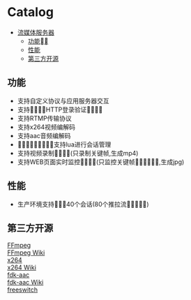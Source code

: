 Catalog
=================

   * [流媒体服务器](#流媒体服务器)
   		* [功能](#功能)
   		* [性能](#性能)
      * [第三方开源](#第三方开源)
      
      
## 功能
- 支持自定义协议与应用服务器交互
- 支持HTTP登录验证
- 支持RTMP传输协议
- 支持x264视频编解码
- 支持aac音频编解码
- 支持lua进行会话管理
- 支持视频录制(只录制关键帧,生成mp4)
- 支持WEB页面实时监控(只监控关键帧,生成jpg)


## 性能
* 生产环境支持40个会话(80个推拉流)


## 第三方开源
[FFmpeg](https://ffmpeg.org/)</br>
[FFmpeg Wiki](https://en.wikipedia.org/wiki/FFmpeg)</br>
[x264](https://www.videolan.org/developers/x264.html)</br>
[x264 Wiki](https://en.wikipedia.org/wiki/X264)</br>
[fdk-aac](https://github.com/mstorsjo/fdk-aac)</br>
[fdk-aac Wiki](https://en.wikipedia.org/wiki/Fraunhofer_FDK_AAC)</br>
[freeswitch](https://freeswitch.com/)</br>